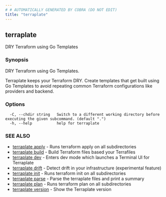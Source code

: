 ```yaml
---
# # AUTOMATICALLY GENERATED BY COBRA (DO NOT EDIT)
title: "terraplate"
---
```

## terraplate

DRY Terraform using Go Templates

### Synopsis

DRY Terraform using Go Templates.

Terraplate keeps your Terraform DRY.
Create templates that get built using Go Templates to avoid repeating common
Terraform configurations like providers and backend.

### Options

```
  -C, --chdir string   Switch to a different working directory before executing the given subcommand. (default ".")
  -h, --help           help for terraplate
```

### SEE ALSO

* [terraplate apply](terraplate_apply.md)	 - Runs terraform apply on all subdirectories
* [terraplate build](terraplate_build.md)	 - Build Terraform files based your Terrafiles
* [terraplate dev](terraplate_dev.md)	 - Enters dev mode which launches a Terminal UI for Terraplate
* [terraplate drift](terraplate_drift.md)	 - Detect drift in your infrastructure (experimental feature)
* [terraplate init](terraplate_init.md)	 - Runs terraform init on all subdirectories
* [terraplate parse](terraplate_parse.md)	 - Parse the terraplate files and print a summary
* [terraplate plan](terraplate_plan.md)	 - Runs terraform plan on all subdirectories
* [terraplate version](terraplate_version.md)	 - Show the Terraplate version

